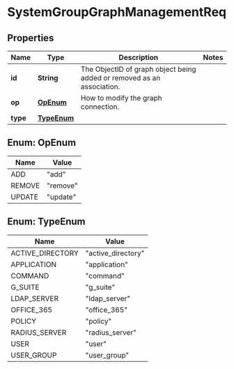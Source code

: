 
# SystemGroupGraphManagementReq

## Properties
Name | Type | Description | Notes
------------ | ------------- | ------------- | -------------
**id** | **String** | The ObjectID of graph object being added or removed as an association. | 
**op** | [**OpEnum**](#OpEnum) | How to modify the graph connection. | 
**type** | [**TypeEnum**](#TypeEnum) |  | 


<a name="OpEnum"></a>
## Enum: OpEnum
Name | Value
---- | -----
ADD | &quot;add&quot;
REMOVE | &quot;remove&quot;
UPDATE | &quot;update&quot;


<a name="TypeEnum"></a>
## Enum: TypeEnum
Name | Value
---- | -----
ACTIVE_DIRECTORY | &quot;active_directory&quot;
APPLICATION | &quot;application&quot;
COMMAND | &quot;command&quot;
G_SUITE | &quot;g_suite&quot;
LDAP_SERVER | &quot;ldap_server&quot;
OFFICE_365 | &quot;office_365&quot;
POLICY | &quot;policy&quot;
RADIUS_SERVER | &quot;radius_server&quot;
USER | &quot;user&quot;
USER_GROUP | &quot;user_group&quot;



